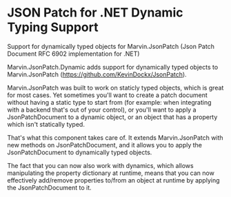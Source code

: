 # JSON Patch for .NET Dynamic Typing Support 
Support for dynamically typed objects for Marvin.JsonPatch (Json Patch Document RFC 6902 implementation for .NET)

Marvin.JsonPatch.Dynamic adds support for dynamically typed objects to Marvin.JsonPatch (https://github.com/KevinDockx/JsonPatch).  

Marvin.JsonPatch was built to work on staticly typed objects, which is great for most cases.  Yet sometimes you'll want to create a patch document without having a static type to start from  (for example: when integrating with a backend that's out of your control), or you'll want to apply a JsonPatchDocument to a dynamic object, or an object that has a property which isn't statically typed. 

That's what this component takes care of.  It extends Marvin.JsonPatch with new methods on JsonPatchDocument, and it allows you to apply the JsonPatchDocument to dynamically typed objects.

The fact that you can now also work with dynamics, which allows manipulating the property dictionary at runtime, means that you can now effectively add/remove properties to/from an object at runtime by applying the JsonPatchDocument to it.

